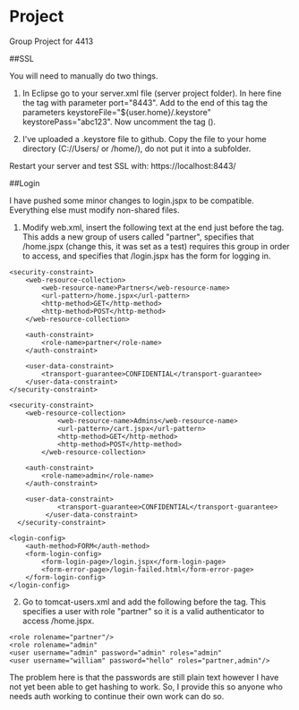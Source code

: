 # Project
Group Project for 4413

##SSL

You will need to manually do two things.

1. In Eclipse go to your server.xml file (server project folder).  In here fine the <connector> tag with parameter port="8443".  Add to the end of this tag the parameters keystoreFile="${user.home}/.keystore" keystorePass="abc123".  Now uncomment the tag (<!-- and -->).

2. I've uploaded a .keystore file to github.  Copy the file to your home directory (C://Users/<username> or /home/<username>), do not put it into a subfolder.

Restart your server and test SSL with: https://localhost:8443/

##Login

I have pushed some minor changes to login.jspx to be compatible.  Everything else must modify non-shared files.  

1. Modify web.xml,  insert the following text at the end just before the </web-app> tag.  This adds a new group of users called "partner", specifies that /home.jspx (change this, it was set as a test) requires this group in order to access, and specifies that /login.jspx has the form for logging in.
```
<security-constraint>
	<web-resource-collection>
		<web-resource-name>Partners</web-resource-name>
		<url-pattern>/home.jspx</url-pattern>
		<http-method>GET</http-method>
		<http-method>POST</http-method>
	</web-resource-collection>

	<auth-constraint>
		<role-name>partner</role-name>
	</auth-constraint>

	<user-data-constraint>
		<transport-guarantee>CONFIDENTIAL</transport-guarantee>
	</user-data-constraint>
</security-constraint>
	
<security-constraint>
	<web-resource-collection>
      		<web-resource-name>Admins</web-resource-name>
      		<url-pattern>/cart.jspx</url-pattern>
      		<http-method>GET</http-method>
      		<http-method>POST</http-method>
    	</web-resource-collection>

	<auth-constraint>
		<role-name>admin</role-name>
	</auth-constraint>
	 
	<user-data-constraint>
      		<transport-guarantee>CONFIDENTIAL</transport-guarantee>
      	 </user-data-constraint>
  </security-constraint>

<login-config>
	<auth-method>FORM</auth-method>
	<form-login-config>
		<form-login-page>/login.jspx</form-login-page>
		<form-error-page>/login-failed.html</form-error-page>
	</form-login-config>
</login-config>
```

2. Go to tomcat-users.xml and add the following before the </tomcat-users> tag.  This specifies a user with role "partner" so it is a valid authenticator to access /home.jspx.
```
<role rolename="partner"/>
<role rolename="admin"
<user username="admin" password="admin" roles="admin"
<user username="william" password="hello" roles="partner,admin"/>
```

The problem here is that the passwords are still plain text however I have not yet been able to get hashing to work.  So, I provide this so anyone who needs auth working to continue their own work can do so.  
